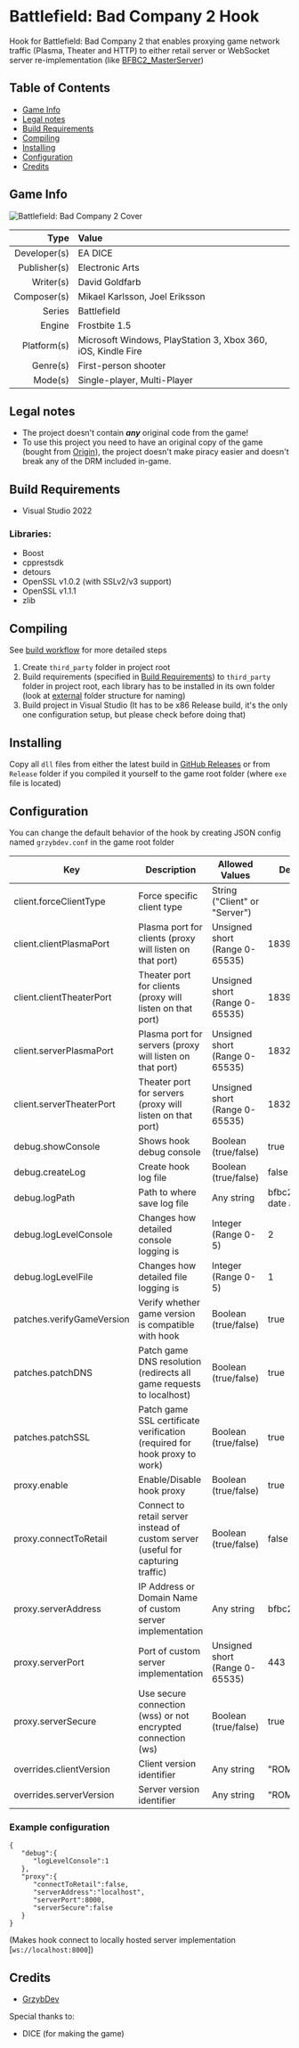 Battlefield: Bad Company 2 Hook
===============================

Hook for Battlefield: Bad Company 2 that enables proxying game network traffic (Plasma, Theater and HTTP) to either retail server or WebSocket server re-implementation (like [BFBC2_MasterServer](https://github.com/GrzybDev/BFBC2_MasterServer))

Table of Contents
-----------------
- [Game Info](#game-info)
- [Legal notes](#legal-notes)
- [Build Requirements](#build-requirements)
- [Compiling](#compiling)
- [Installing](#installing)
- [Configuration](#configuration)
- [Credits](#credits)

Game Info
---------
![Battlefield: Bad Company 2 Cover](https://upload.wikimedia.org/wikipedia/en/b/b3/Battlefield_Bad_Company_2_cover.jpg "Battlefield: Bad Company 2 Cover")

Type         | Value
------------:|:-----------
Developer(s) | EA DICE
Publisher(s) | Electronic Arts
Writer(s)    | David Goldfarb
Composer(s)  | Mikael Karlsson, Joel Eriksson
Series       | Battlefield
Engine       | Frostbite 1.5
Platform(s)  | Microsoft Windows, PlayStation 3, Xbox 360, iOS, Kindle Fire
Genre(s)     | First-person shooter
Mode(s)      | Single-player, Multi-Player

Legal notes
-----------

- The project doesn't contain ***any*** original code from the game!
- To use this project you need to have an original copy of the game (bought from [Origin](https://www.ea.com/games/battlefield/battlefield-bad-company-2)), the project doesn't make piracy easier and doesn't break any of the DRM included in-game.

Build Requirements
------------------

- Visual Studio 2022

### Libraries:
- Boost
- cpprestsdk
- detours
- OpenSSL v1.0.2 (with SSLv2/v3 support)
- OpenSSL v1.1.1
- zlib

Compiling
---------

See [build workflow](https://github.com/GrzybDev/BFBC2_Hook/blob/main/.github/workflows/build.yaml) for more detailed steps

1. Create `third_party` folder in project root
2. Build requirements (specified in [Build Requirements](#build-requirements)) to `third_party` folder in project root, each library has to be installed in its own folder (look at [external](https://github.com/GrzybDev/BFBC2_Hook/tree/main/external) folder structure for naming)
3. Build project in Visual Studio (It has to be x86 Release build, it's the only one configuration setup, but please check before doing that)

Installing
----------

Copy all `dll` files from either the latest build in [GitHub Releases](https://github.com/GrzybDev/BFBC2_Hook/releases) or from `Release` folder if you compiled it yourself to the game root folder (where `exe` file is located)

Configuration
-------------

You can change the default behavior of the hook by creating JSON config named `grzybdev.conf` in the game root folder

| Key                       | Description                                                                      | Allowed Values                 | Default Value                     |
|---------------------------|----------------------------------------------------------------------------------|--------------------------------|-----------------------------------|
| client.forceClientType    | Force specific client type                                                       | String ("Client" or "Server")  |                                   |
| client.clientPlasmaPort   | Plasma port for clients (proxy will listen on that port)                         | Unsigned short (Range 0-65535) | 18390                             |
| client.clientTheaterPort  | Theater port for clients (proxy will listen on that port)                        | Unsigned short (Range 0-65535) | 18395                             |
| client.serverPlasmaPort   | Plasma port for servers (proxy will listen on that port)                         | Unsigned short (Range 0-65535) | 18321                             |
| client.serverTheaterPort  | Theater port for servers (proxy will listen on that port)                        | Unsigned short (Range 0-65535) | 18326                             |
| debug.showConsole         | Shows hook debug console                                                         | Boolean (true/false)           | true                              |
| debug.createLog           | Create hook log file                                                             | Boolean (true/false)           | false                             |
| debug.logPath             | Path to where save log file                                                      | Any string                     | bfbc2_(current date and time).log |
| debug.logLevelConsole     | Changes how detailed console logging is                                          | Integer (Range 0-5)            | 2                                 |
| debug.logLevelFile        | Changes how detailed file logging is                                             | Integer (Range 0-5)            | 1                                 |
| patches.verifyGameVersion | Verify whether game version is compatible with hook                              | Boolean (true/false)           | true                              |
| patches.patchDNS          | Patch game DNS resolution (redirects all game requests to localhost)             | Boolean (true/false)           | true                              |
| patches.patchSSL          | Patch game SSL certificate verification (required for hook proxy to work)        | Boolean (true/false)           | true                              |
| proxy.enable              | Enable/Disable hook proxy                                                        | Boolean (true/false)           | true                              |
| proxy.connectToRetail     | Connect to retail server instead of custom server (useful for capturing traffic) | Boolean (true/false)           | false                             |
| proxy.serverAddress       | IP Address or Domain Name of custom server implementation                        | Any string                     | bfbc2.grzyb.dev                   |
| proxy.serverPort          | Port of custom server implementation                                             | Unsigned short (Range 0-65535) | 443                               |
| proxy.serverSecure        | Use secure connection (wss) or not encrypted connection (ws)                     | Boolean (true/false)           | true                              |
| overrides.clientVersion   | Client version identifier                                                        | Any string                     | "ROMEPC795745"                    |
| overrides.serverVersion   | Server version identifier                                                        | Any string                     | "ROMEPC851434"                    |

### Example configuration

```
{
   "debug":{
      "logLevelConsole":1
   },
   "proxy":{
      "connectToRetail":false,
      "serverAddress":"localhost",
      "serverPort":8000,
      "serverSecure":false
   }
}
```
(Makes hook connect to locally hosted server implementation [`ws://localhost:8000`])

Credits
-------

- [GrzybDev](https://grzyb.dev)

Special thanks to:
- DICE (for making the game)
